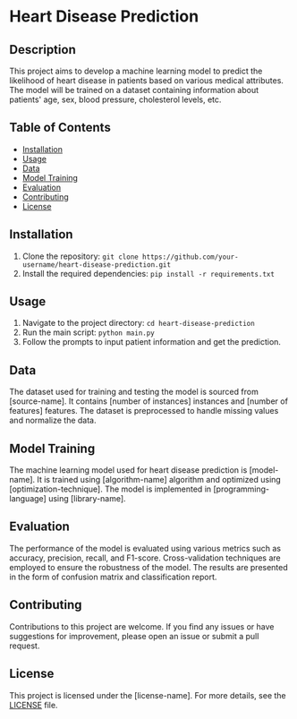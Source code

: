 # Heart Disease Prediction

## Description
This project aims to develop a machine learning model to predict the likelihood of heart disease in patients based on various medical attributes. The model will be trained on a dataset containing information about patients' age, sex, blood pressure, cholesterol levels, etc.

## Table of Contents
- [Installation](#installation)
- [Usage](#usage)
- [Data](#data)
- [Model Training](#model-training)
- [Evaluation](#evaluation)
- [Contributing](#contributing)
- [License](#license)

## Installation
1. Clone the repository: `git clone https://github.com/your-username/heart-disease-prediction.git`
2. Install the required dependencies: `pip install -r requirements.txt`

## Usage
1. Navigate to the project directory: `cd heart-disease-prediction`
2. Run the main script: `python main.py`
3. Follow the prompts to input patient information and get the prediction.

## Data
The dataset used for training and testing the model is sourced from [source-name]. It contains [number of instances] instances and [number of features] features. The dataset is preprocessed to handle missing values and normalize the data.

## Model Training
The machine learning model used for heart disease prediction is [model-name]. It is trained using [algorithm-name] algorithm and optimized using [optimization-technique]. The model is implemented in [programming-language] using [library-name].

## Evaluation
The performance of the model is evaluated using various metrics such as accuracy, precision, recall, and F1-score. Cross-validation techniques are employed to ensure the robustness of the model. The results are presented in the form of confusion matrix and classification report.

## Contributing
Contributions to this project are welcome. If you find any issues or have suggestions for improvement, please open an issue or submit a pull request.

## License
This project is licensed under the [license-name]. For more details, see the [LICENSE](LICENSE) file.
